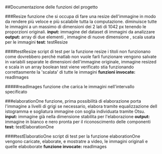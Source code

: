 ##Documentazione delle funzioni del progetto 

###Resize
 funzione che si occupa di fare una resize dell'immagine in modo da rendere più veloce e più scalabile tutta la computazione.
 diminuisce tutte le immagini a un massimo di dimensioni dei 2 lati di 1042 px tenendo le proporzioni originali.
 **input:** immagine del dataset di immagini da analizzare 
 **output:** array di due elementi , immagine di nuove dimensione , scala usata per le immagini
 **test**: testResize
 
####testResize
 script di  test per la funzione resize
 i titoli non funzionano come dovrebbero perchè matlab non vuole farli funzionare 
 vengono salvate in variabili separate le dimensioni dell'immagine originale, immagine resized e scala
 in un array boolean test viene verificato stia funzionando correttasmente la 'scalata' di tutte le immagini
 **funzioni invocate:** readImages

#####readImages
 funzione che carica le immagini nell'intervallo specificato

###elaborationOne
 funzione, prima possibilità di elaborazione
 porta l'immagine a livelli di grigi se necessario, elabora tramite equalizzazione dell istogramma e sogliatura immagine con soglia individuata tramite Otsu.
 **input:** immagine già nella dimensione stabilita per l'elaborazione
 **output:** immagine in bianco e nero pronta per il riconoscimento delle componenti
 **test:** testElaborationOne

####testElaboratioOne
 script di test per la funzione elaborationOne
 vengono caricate, elaborate, e mostratre a video, le immagini originali e quelle elaboborate
**funzione invocate:** readImages